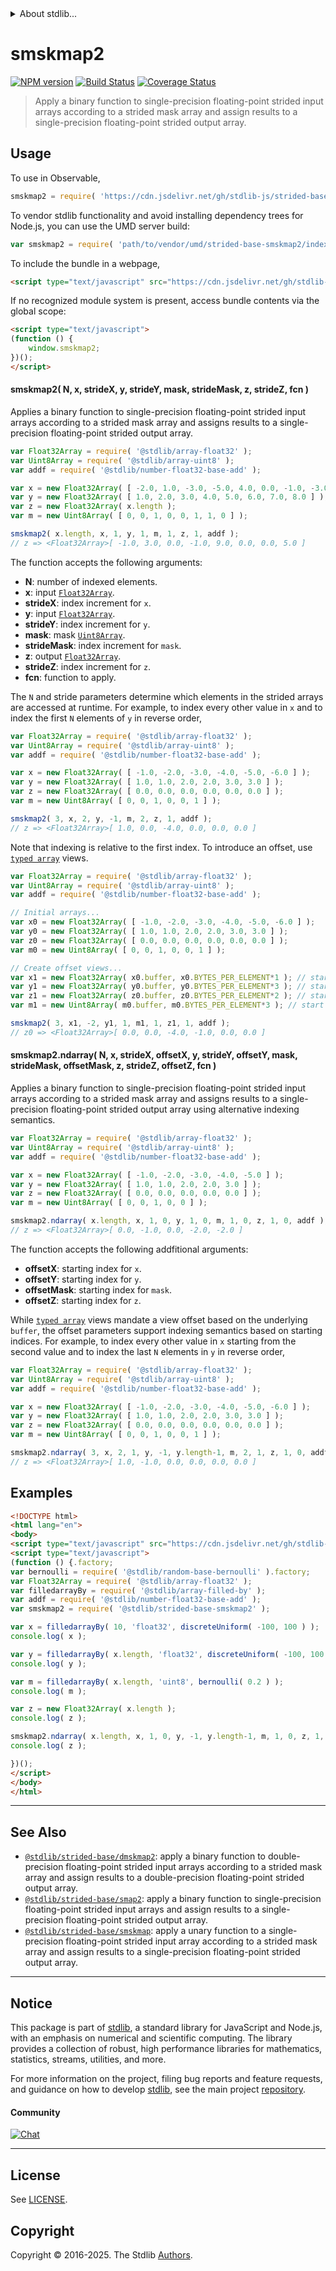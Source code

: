 <!--

@license Apache-2.0

Copyright (c) 2021 The Stdlib Authors.

Licensed under the Apache License, Version 2.0 (the "License");
you may not use this file except in compliance with the License.
You may obtain a copy of the License at

   http://www.apache.org/licenses/LICENSE-2.0

Unless required by applicable law or agreed to in writing, software
distributed under the License is distributed on an "AS IS" BASIS,
WITHOUT WARRANTIES OR CONDITIONS OF ANY KIND, either express or implied.
See the License for the specific language governing permissions and
limitations under the License.

-->

<!-- lint disable maximum-heading-length -->


<details>
  <summary>
    About stdlib...
  </summary>
  <p>We believe in a future in which the web is a preferred environment for numerical computation. To help realize this future, we've built stdlib. stdlib is a standard library, with an emphasis on numerical and scientific computation, written in JavaScript (and C) for execution in browsers and in Node.js.</p>
  <p>The library is fully decomposable, being architected in such a way that you can swap out and mix and match APIs and functionality to cater to your exact preferences and use cases.</p>
  <p>When you use stdlib, you can be absolutely certain that you are using the most thorough, rigorous, well-written, studied, documented, tested, measured, and high-quality code out there.</p>
  <p>To join us in bringing numerical computing to the web, get started by checking us out on <a href="https://github.com/stdlib-js/stdlib">GitHub</a>, and please consider <a href="https://opencollective.com/stdlib">financially supporting stdlib</a>. We greatly appreciate your continued support!</p>
</details>

# smskmap2

[![NPM version][npm-image]][npm-url] [![Build Status][test-image]][test-url] [![Coverage Status][coverage-image]][coverage-url] <!-- [![dependencies][dependencies-image]][dependencies-url] -->

> Apply a binary function to single-precision floating-point strided input arrays according to a strided mask array and assign results to a single-precision floating-point strided output array.

<section class="intro">

</section>

<!-- /.intro -->



<section class="usage">

## Usage

To use in Observable,

```javascript
smskmap2 = require( 'https://cdn.jsdelivr.net/gh/stdlib-js/strided-base-smskmap2@umd/browser.js' )
```

To vendor stdlib functionality and avoid installing dependency trees for Node.js, you can use the UMD server build:

```javascript
var smskmap2 = require( 'path/to/vendor/umd/strided-base-smskmap2/index.js' )
```

To include the bundle in a webpage,

```html
<script type="text/javascript" src="https://cdn.jsdelivr.net/gh/stdlib-js/strided-base-smskmap2@umd/browser.js"></script>
```

If no recognized module system is present, access bundle contents via the global scope:

```html
<script type="text/javascript">
(function () {
    window.smskmap2;
})();
</script>
```

#### smskmap2( N, x, strideX, y, strideY, mask, strideMask, z, strideZ, fcn )

Applies a binary function to single-precision floating-point strided input arrays according to a strided mask array and assigns results to a single-precision floating-point strided output array.

```javascript
var Float32Array = require( '@stdlib/array-float32' );
var Uint8Array = require( '@stdlib/array-uint8' );
var addf = require( '@stdlib/number-float32-base-add' );

var x = new Float32Array( [ -2.0, 1.0, -3.0, -5.0, 4.0, 0.0, -1.0, -3.0 ] );
var y = new Float32Array( [ 1.0, 2.0, 3.0, 4.0, 5.0, 6.0, 7.0, 8.0 ] );
var z = new Float32Array( x.length );
var m = new Uint8Array( [ 0, 0, 1, 0, 0, 1, 1, 0 ] );

smskmap2( x.length, x, 1, y, 1, m, 1, z, 1, addf );
// z => <Float32Array>[ -1.0, 3.0, 0.0, -1.0, 9.0, 0.0, 0.0, 5.0 ]
```

The function accepts the following arguments:

-   **N**: number of indexed elements.
-   **x**: input [`Float32Array`][@stdlib/array/float32].
-   **strideX**: index increment for `x`.
-   **y**: input [`Float32Array`][@stdlib/array/float32].
-   **strideY**: index increment for `y`.
-   **mask**: mask [`Uint8Array`][@stdlib/array/uint8].
-   **strideMask**: index increment for `mask`.
-   **z**: output [`Float32Array`][@stdlib/array/float32].
-   **strideZ**: index increment for `z`.
-   **fcn**: function to apply.

The `N` and stride parameters determine which elements in the strided arrays are accessed at runtime. For example, to index every other value in `x` and to index the first `N` elements of `y` in reverse order,

```javascript
var Float32Array = require( '@stdlib/array-float32' );
var Uint8Array = require( '@stdlib/array-uint8' );
var addf = require( '@stdlib/number-float32-base-add' );

var x = new Float32Array( [ -1.0, -2.0, -3.0, -4.0, -5.0, -6.0 ] );
var y = new Float32Array( [ 1.0, 1.0, 2.0, 2.0, 3.0, 3.0 ] );
var z = new Float32Array( [ 0.0, 0.0, 0.0, 0.0, 0.0, 0.0 ] );
var m = new Uint8Array( [ 0, 0, 1, 0, 0, 1 ] );

smskmap2( 3, x, 2, y, -1, m, 2, z, 1, addf );
// z => <Float32Array>[ 1.0, 0.0, -4.0, 0.0, 0.0, 0.0 ]
```

Note that indexing is relative to the first index. To introduce an offset, use [`typed array`][@stdlib/array/float32] views.

```javascript
var Float32Array = require( '@stdlib/array-float32' );
var Uint8Array = require( '@stdlib/array-uint8' );
var addf = require( '@stdlib/number-float32-base-add' );

// Initial arrays...
var x0 = new Float32Array( [ -1.0, -2.0, -3.0, -4.0, -5.0, -6.0 ] );
var y0 = new Float32Array( [ 1.0, 1.0, 2.0, 2.0, 3.0, 3.0 ] );
var z0 = new Float32Array( [ 0.0, 0.0, 0.0, 0.0, 0.0, 0.0 ] );
var m0 = new Uint8Array( [ 0, 0, 1, 0, 0, 1 ] );

// Create offset views...
var x1 = new Float32Array( x0.buffer, x0.BYTES_PER_ELEMENT*1 ); // start at 2nd element
var y1 = new Float32Array( y0.buffer, y0.BYTES_PER_ELEMENT*3 ); // start at 4th element
var z1 = new Float32Array( z0.buffer, z0.BYTES_PER_ELEMENT*2 ); // start at 3rd element
var m1 = new Uint8Array( m0.buffer, m0.BYTES_PER_ELEMENT*3 ); // start at 4th element

smskmap2( 3, x1, -2, y1, 1, m1, 1, z1, 1, addf );
// z0 => <Float32Array>[ 0.0, 0.0, -4.0, -1.0, 0.0, 0.0 ]
```

#### smskmap2.ndarray( N, x, strideX, offsetX, y, strideY, offsetY, mask, strideMask, offsetMask, z, strideZ, offsetZ, fcn )

Applies a binary function to single-precision floating-point strided input arrays according to a strided mask array and assigns results to a single-precision floating-point strided output array using alternative indexing semantics.

```javascript
var Float32Array = require( '@stdlib/array-float32' );
var Uint8Array = require( '@stdlib/array-uint8' );
var addf = require( '@stdlib/number-float32-base-add' );

var x = new Float32Array( [ -1.0, -2.0, -3.0, -4.0, -5.0 ] );
var y = new Float32Array( [ 1.0, 1.0, 2.0, 2.0, 3.0 ] );
var z = new Float32Array( [ 0.0, 0.0, 0.0, 0.0, 0.0 ] );
var m = new Uint8Array( [ 0, 0, 1, 0, 0 ] );

smskmap2.ndarray( x.length, x, 1, 0, y, 1, 0, m, 1, 0, z, 1, 0, addf );
// z => <Float32Array>[ 0.0, -1.0, 0.0, -2.0, -2.0 ]
```

The function accepts the following addfitional arguments:

-   **offsetX**: starting index for `x`.
-   **offsetY**: starting index for `y`.
-   **offsetMask**: starting index for `mask`.
-   **offsetZ**: starting index for `z`.

While [`typed array`][@stdlib/array/float32] views mandate a view offset based on the underlying `buffer`, the offset parameters support indexing semantics based on starting indices. For example, to index every other value in `x` starting from the second value and to index the last `N` elements in `y` in reverse order,

```javascript
var Float32Array = require( '@stdlib/array-float32' );
var Uint8Array = require( '@stdlib/array-uint8' );
var addf = require( '@stdlib/number-float32-base-add' );

var x = new Float32Array( [ -1.0, -2.0, -3.0, -4.0, -5.0, -6.0 ] );
var y = new Float32Array( [ 1.0, 1.0, 2.0, 2.0, 3.0, 3.0 ] );
var z = new Float32Array( [ 0.0, 0.0, 0.0, 0.0, 0.0, 0.0 ] );
var m = new Uint8Array( [ 0, 0, 1, 0, 0, 1 ] );

smskmap2.ndarray( 3, x, 2, 1, y, -1, y.length-1, m, 2, 1, z, 1, 0, addf );
// z => <Float32Array>[ 1.0, -1.0, 0.0, 0.0, 0.0, 0.0 ]
```

</section>

<!-- /.usage -->

<section class="notes">

</section>

<!-- /.notes -->

<section class="examples">

## Examples

<!-- eslint-disable max-len -->

<!-- eslint no-undef: "error" -->

```html
<!DOCTYPE html>
<html lang="en">
<body>
<script type="text/javascript" src="https://cdn.jsdelivr.net/gh/stdlib-js/random-base-discrete-uniform@umd/browser.js"></script>
<script type="text/javascript">
(function () {.factory;
var bernoulli = require( '@stdlib/random-base-bernoulli' ).factory;
var Float32Array = require( '@stdlib/array-float32' );
var filledarrayBy = require( '@stdlib/array-filled-by' );
var addf = require( '@stdlib/number-float32-base-add' );
var smskmap2 = require( '@stdlib/strided-base-smskmap2' );

var x = filledarrayBy( 10, 'float32', discreteUniform( -100, 100 ) );
console.log( x );

var y = filledarrayBy( x.length, 'float32', discreteUniform( -100, 100 ) );
console.log( y );

var m = filledarrayBy( x.length, 'uint8', bernoulli( 0.2 ) );
console.log( m );

var z = new Float32Array( x.length );
console.log( z );

smskmap2.ndarray( x.length, x, 1, 0, y, -1, y.length-1, m, 1, 0, z, 1, 0, addf );
console.log( z );

})();
</script>
</body>
</html>
```

</section>

<!-- /.examples -->

<!-- C interface documentation. -->



<!-- Section for related `stdlib` packages. Do not manually edit this section, as it is automatically populated. -->

<section class="related">

* * *

## See Also

-   <span class="package-name">[`@stdlib/strided-base/dmskmap2`][@stdlib/strided/base/dmskmap2]</span><span class="delimiter">: </span><span class="description">apply a binary function to double-precision floating-point strided input arrays according to a strided mask array and assign results to a double-precision floating-point strided output array.</span>
-   <span class="package-name">[`@stdlib/strided-base/smap2`][@stdlib/strided/base/smap2]</span><span class="delimiter">: </span><span class="description">apply a binary function to single-precision floating-point strided input arrays and assign results to a single-precision floating-point strided output array.</span>
-   <span class="package-name">[`@stdlib/strided-base/smskmap`][@stdlib/strided/base/smskmap]</span><span class="delimiter">: </span><span class="description">apply a unary function to a single-precision floating-point strided input array according to a strided mask array and assign results to a single-precision floating-point strided output array.</span>

</section>

<!-- /.related -->

<!-- Section for all links. Make sure to keep an empty line after the `section` element and another before the `/section` close. -->


<section class="main-repo" >

* * *

## Notice

This package is part of [stdlib][stdlib], a standard library for JavaScript and Node.js, with an emphasis on numerical and scientific computing. The library provides a collection of robust, high performance libraries for mathematics, statistics, streams, utilities, and more.

For more information on the project, filing bug reports and feature requests, and guidance on how to develop [stdlib][stdlib], see the main project [repository][stdlib].

#### Community

[![Chat][chat-image]][chat-url]

---

## License

See [LICENSE][stdlib-license].


## Copyright

Copyright &copy; 2016-2025. The Stdlib [Authors][stdlib-authors].

</section>

<!-- /.stdlib -->

<!-- Section for all links. Make sure to keep an empty line after the `section` element and another before the `/section` close. -->

<section class="links">

[npm-image]: http://img.shields.io/npm/v/@stdlib/strided-base-smskmap2.svg
[npm-url]: https://npmjs.org/package/@stdlib/strided-base-smskmap2

[test-image]: https://github.com/stdlib-js/strided-base-smskmap2/actions/workflows/test.yml/badge.svg?branch=main
[test-url]: https://github.com/stdlib-js/strided-base-smskmap2/actions/workflows/test.yml?query=branch:main

[coverage-image]: https://img.shields.io/codecov/c/github/stdlib-js/strided-base-smskmap2/main.svg
[coverage-url]: https://codecov.io/github/stdlib-js/strided-base-smskmap2?branch=main

<!--

[dependencies-image]: https://img.shields.io/david/stdlib-js/strided-base-smskmap2.svg
[dependencies-url]: https://david-dm.org/stdlib-js/strided-base-smskmap2/main

-->

[chat-image]: https://img.shields.io/gitter/room/stdlib-js/stdlib.svg
[chat-url]: https://app.gitter.im/#/room/#stdlib-js_stdlib:gitter.im

[stdlib]: https://github.com/stdlib-js/stdlib

[stdlib-authors]: https://github.com/stdlib-js/stdlib/graphs/contributors

[umd]: https://github.com/umdjs/umd
[es-module]: https://developer.mozilla.org/en-US/docs/Web/JavaScript/Guide/Modules

[deno-url]: https://github.com/stdlib-js/strided-base-smskmap2/tree/deno
[deno-readme]: https://github.com/stdlib-js/strided-base-smskmap2/blob/deno/README.md
[umd-url]: https://github.com/stdlib-js/strided-base-smskmap2/tree/umd
[umd-readme]: https://github.com/stdlib-js/strided-base-smskmap2/blob/umd/README.md
[esm-url]: https://github.com/stdlib-js/strided-base-smskmap2/tree/esm
[esm-readme]: https://github.com/stdlib-js/strided-base-smskmap2/blob/esm/README.md
[branches-url]: https://github.com/stdlib-js/strided-base-smskmap2/blob/main/branches.md

[stdlib-license]: https://raw.githubusercontent.com/stdlib-js/strided-base-smskmap2/main/LICENSE

[@stdlib/array/float32]: https://github.com/stdlib-js/array-float32/tree/umd

[@stdlib/array/uint8]: https://github.com/stdlib-js/array-uint8/tree/umd

<!-- <related-links> -->

[@stdlib/strided/base/dmskmap2]: https://github.com/stdlib-js/strided-base-dmskmap2/tree/umd

[@stdlib/strided/base/smap2]: https://github.com/stdlib-js/strided-base-smap2/tree/umd

[@stdlib/strided/base/smskmap]: https://github.com/stdlib-js/strided-base-smskmap/tree/umd

<!-- </related-links> -->

</section>

<!-- /.links -->
